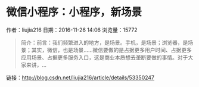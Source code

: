 # 微信小程序：小程序，新场景
作者：liujia216
日期：2016-11-26 14:06
浏览量：15772
> 简介：前言：我们频繁进入的地方，是场景。手机，是场景；浏览器，是场景；其实，微信，也是场景……微信要做的是占据更多用户时间、占据更多应用场景、占据更多服务入口，这是商业本质想去垄断要做的事情。对于大家来讲，...

 链接：http://blog.csdn.net/liujia216/article/details/53350247
